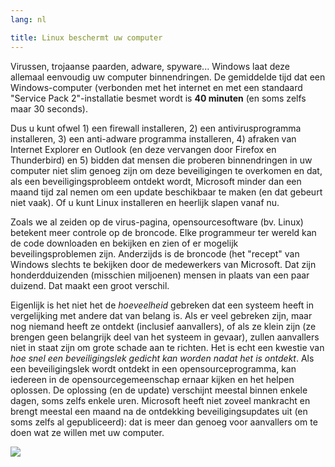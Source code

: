 ```yaml
---
lang: nl

title: Linux beschermt uw computer
---
```


Virussen, trojaanse paarden, adware, spyware... Windows laat deze allemaal eenvoudig uw computer binnendringen. De gemiddelde tijd dat een Windows-computer (verbonden met het internet en met een standaard "Service Pack 2"-installatie besmet wordt is <b>40 minuten</b> (en soms zelfs maar 30 seconds).

Dus u kunt ofwel 1) een firewall installeren, 2) een antivirusprogramma installeren, 3) 
een anti-adware programma installeren, 4) afraken van Internet Explorer en Outlook 
(en deze vervangen door Firefox en Thunderbird) en 5) bidden dat mensen die proberen
binnendringen in uw computer niet slim genoeg zijn om deze beveiligingen te overkomen
en dat, als een beveiligingsprobleem ontdekt wordt, Microsoft minder dan een maand tijd
zal nemen om een update beschikbaar te maken (en dat gebeurt niet vaak). Of u kunt
Linux installeren en heerlijk slapen vanaf nu.

Zoals we al zeiden op de virus-pagina, opensourcesoftware (bv. Linux) betekent meer
controle op de broncode. Elke programmeur ter wereld kan de code downloaden en bekijken
en zien of er mogelijk beveilingsproblemen zijn. Anderzijds is de broncode (het "recept"
van Windows slechts te bekijken door de medewerkers van Microsoft. Dat zijn honderdduizenden
(misschien miljoenen) mensen in plaats van een paar duizend. Dat maakt een groot verschil.

Eigenlijk is het niet het de <i>hoeveelheid</i> gebreken dat een systeem heeft in vergelijking
met andere dat van belang is. Als er veel gebreken zijn, maar nog niemand heeft ze ontdekt
(inclusief aanvallers), of als ze klein zijn (ze brengen geen belangrijk deel van het systeem
in gevaar), zullen aanvallers niet in staat zijn om grote schade aan te richten. 
Het is echt een kwestie van <i>hoe snel een beveiligingslek gedicht kan worden nadat het is
ontdekt</i>. Als een beveiligingslek wordt ontdekt in een opensourceprogramma, kan iedereen
in de opensourcegemeenschap ernaar kijken en het helpen oplossen. De oplossing (en de update)
verschijnt meestal binnen enkele dagen, soms zelfs enkele uren. Microsoft heeft niet zoveel
mankracht en brengt meestal een maand na de ontdekking beveiligingsupdates uit 
(en soms zelfs al gepubliceerd): dat is meer dan genoeg voor aanvallers om te doen wat ze
willen met uw computer.

<img src="Images/security_thumb.png" />




